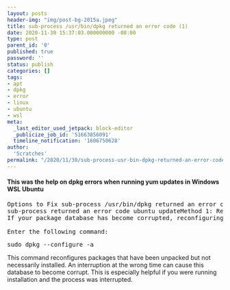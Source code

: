 ```yaml
---
layout: posts
header-img: "img/post-bg-2015a.jpeg"
title: sub-process /usr/bin/dpkg returned an error code (1)
date: 2020-11-30 15:37:03.000000000 -08:00
type: post
parent_id: '0'
published: true
password: ''
status: publish
categories: []
tags:
- apt
- dpkg
- error
- linux
- ubuntu
- wsl
meta:
  _last_editor_used_jetpack: block-editor
  _publicize_job_id: '51663856091'
  timeline_notification: '1606750628'
author:
  'Scratches'
permalink: "/2020/11/30/sub-process-usr-bin-dpkg-returned-an-error-code-1/"
---
```

#### This was the help on dpkg errors when running yum updates in Windows WSL Ubuntu
<pre>
Options to Fix sub-process /usr/bin/dpkg returned an error code (1)
sub-process returned an error code ubuntu updateMethod 1: Reconfigure dpkg Database
If your package database has become corrupted, reconfiguring it can repair it.

Enter the following command:
</pre>
<pre>
sudo dpkg --configure -a
</pre>

This command reconfigures packages that have been unpacked but not necessarily installed. An interruption at the wrong time can cause this database to become corrupt. This is especially helpful if you were running installation and the process was interrupted.

